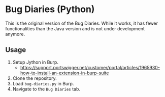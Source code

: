 # Bug Diaries (Python)
This is the original version of the Bug Diaries. While it works, it has fewer
functionalities than the Java version and is not under development anymore.

## Usage
1. Setup Jython in Burp.
    * https://support.portswigger.net/customer/portal/articles/1965930-how-to-install-an-extension-in-burp-suite
2. Clone the repository.
3. Load `bug-diaries.py` in Burp.
4. Navigate to the `Bug Diaries` tab.